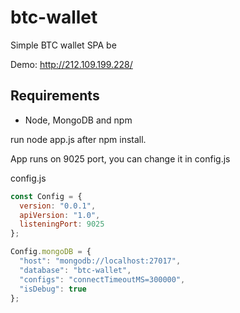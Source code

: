 
# btc-wallet

Simple BTC wallet SPA be

Demo: http://212.109.199.228/

## Requirements

- Node, MongoDB and npm

run node app.js after npm install.

App runs on 9025 port, you can change it in config.js


config.js

```js
const Config = {
  version: "0.0.1",
  apiVersion: "1.0",
  listeningPort: 9025
};

Config.mongoDB = {
  "host": "mongodb://localhost:27017",
  "database": "btc-wallet",
  "configs": "connectTimeoutMS=300000",
  "isDebug": true
};
```

